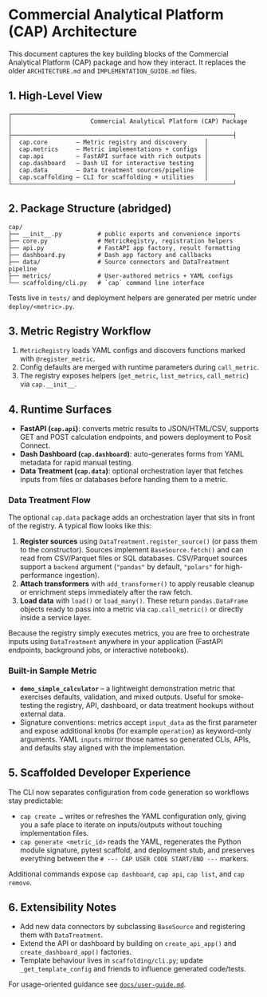 # Commercial Analytical Platform (CAP) Architecture

This document captures the key building blocks of the Commercial Analytical Platform (CAP) package and how they interact. It replaces the older `ARCHITECTURE.md` and `IMPLEMENTATION_GUIDE.md` files.

## 1. High-Level View

```
┌──────────────────────────────────────────────────────────────┐
│                      Commercial Analytical Platform (CAP) Package                     │
├──────────────────────────────────────────────────────────────┤
│  cap.core        – Metric registry and discovery     │
│  cap.metrics     – Metric implementations + configs  │
│  cap.api         – FastAPI surface with rich outputs │
│  cap.dashboard   – Dash UI for interactive testing   │
│  cap.data        – Data treatment sources/pipeline   │
│  cap.scaffolding – CLI for scaffolding + utilities   │
└──────────────────────────────────────────────────────────────┘
```

## 2. Package Structure (abridged)

```
cap/
├── __init__.py          # public exports and convenience imports
├── core.py              # MetricRegistry, registration helpers
├── api.py               # FastAPI app factory, result formatting
├── dashboard.py         # Dash app factory and callbacks
├── data/                # Source connectors and DataTreatment pipeline
├── metrics/             # User-authored metrics + YAML configs
└── scaffolding/cli.py   # `cap` command line interface
```

Tests live in `tests/` and deployment helpers are generated per metric under `deploy/<metric>.py`.

## 3. Metric Registry Workflow

1. `MetricRegistry` loads YAML configs and discovers functions marked with `@register_metric`.
2. Config defaults are merged with runtime parameters during `call_metric`.
3. The registry exposes helpers (`get_metric`, `list_metrics`, `call_metric`) via `cap.__init__`.

## 4. Runtime Surfaces

- **FastAPI (`cap.api`)**: converts metric results to JSON/HTML/CSV, supports GET and POST calculation endpoints, and powers deployment to Posit Connect.
- **Dash Dashboard (`cap.dashboard`)**: auto-generates forms from YAML metadata for rapid manual testing.
- **Data Treatment (`cap.data`)**: optional orchestration layer that fetches inputs from files or databases before handing them to a metric.

### Data Treatment Flow

The optional `cap.data` package adds an orchestration layer that sits in front of the
registry. A typical flow looks like this:

1. **Register sources** using `DataTreatment.register_source()` (or pass them to the
   constructor). Sources implement `BaseSource.fetch()` and can read from CSV/Parquet
   files or SQL databases. CSV/Parquet sources support a `backend` argument
   (`"pandas"` by default, `"polars"` for high-performance ingestion).
2. **Attach transformers** with `add_transformer()` to apply reusable cleanup or
   enrichment steps immediately after the raw fetch.
3. **Load data** with `load()` or `load_many()`. These return `pandas.DataFrame`
   objects ready to pass into a metric via `cap.call_metric()` or directly inside a
   service layer.

Because the registry simply executes metrics, you are free to orchestrate inputs using
`DataTreatment` anywhere in your application (FastAPI endpoints, background jobs, or
interactive notebooks).

### Built-in Sample Metric

- **`demo_simple_calculator`** – a lightweight demonstration metric that exercises
  defaults, validation, and mixed outputs. Useful for smoke-testing the registry, API,
  dashboard, or data treatment hookups without external data.
- Signature conventions: metrics accept `input_data` as the first parameter and expose
  additional knobs (for example `operation`) as keyword-only arguments. YAML `inputs`
  mirror those names so generated CLIs, APIs, and defaults stay aligned with the
  implementation.

## 5. Scaffolded Developer Experience

The CLI now separates configuration from code generation so workflows stay predictable:

- `cap create …` writes or refreshes the YAML configuration only, giving you a safe place
  to iterate on inputs/outputs without touching implementation files.
- `cap generate <metric_id>` reads the YAML, regenerates the Python module signature,
  pytest scaffold, and deployment stub, and preserves everything between the
  `# --- CAP USER CODE START/END ---` markers.

Additional commands expose `cap dashboard`, `cap api`, `cap list`, and `cap remove`.

## 6. Extensibility Notes

- Add new data connectors by subclassing `BaseSource` and registering them with `DataTreatment`.
- Extend the API or dashboard by building on `create_api_app()` and `create_dashboard_app()` factories.
- Template behaviour lives in `scaffolding/cli.py`; update `_get_template_config` and friends to influence generated code/tests.

For usage-oriented guidance see [`docs/user-guide.md`](user-guide.md).
